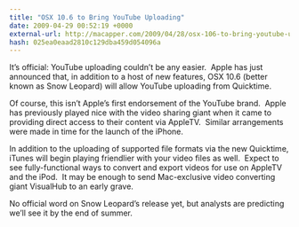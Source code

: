 ```yaml
---
title: "OSX 10.6 to Bring YouTube Uploading"
date: 2009-04-29 00:52:19 +0000
external-url: http://macapper.com/2009/04/28/osx-106-to-bring-youtube-uploading/
hash: 025ea0eaad2810c129dba459d054096a
---
```




It’s official: YouTube uploading couldn’t be any easier.  Apple has just announced that, in addition to a host of new features, OSX 10.6 (better known as Snow Leopard) will allow YouTube uploading from Quicktime.

Of course, this isn’t Apple’s first endorsement of the YouTube brand.  Apple has previously played nice with the video sharing giant when it came to providing direct access to their content via AppleTV.  Similar arrangements were made in time for the launch of the iPhone.

In addition to the uploading of supported file formats via the new Quicktime, iTunes will begin playing friendlier with your video files as well.  Expect to see fully-functional ways to convert and export videos for use on AppleTV and the iPod.  It may be enough to send Mac-exclusive video converting giant VisualHub to an early grave.

No official word on Snow Leopard’s release yet, but analysts are predicting we’ll see it by the end of summer.


  

